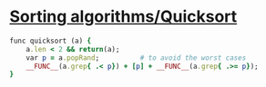 [1]: http://rosettacode.org/wiki/Sorting_algorithms/Quicksort

# [Sorting algorithms/Quicksort][1]

```ruby
func quicksort (a) {
    a.len < 2 && return(a);
    var p = a.popRand;          # to avoid the worst cases
    __FUNC__(a.grep{ .< p}) + [p] + __FUNC__(a.grep{ .>= p});
}
```